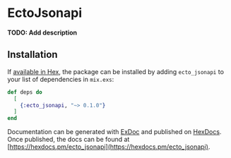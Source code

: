 # EctoJsonapi

**TODO: Add description**

## Installation

If [available in Hex](https://hex.pm/docs/publish), the package can be installed
by adding `ecto_jsonapi` to your list of dependencies in `mix.exs`:

```elixir
def deps do
  [
    {:ecto_jsonapi, "~> 0.1.0"}
  ]
end
```

Documentation can be generated with [ExDoc](https://github.com/elixir-lang/ex_doc)
and published on [HexDocs](https://hexdocs.pm). Once published, the docs can
be found at [https://hexdocs.pm/ecto_jsonapi](https://hexdocs.pm/ecto_jsonapi).

